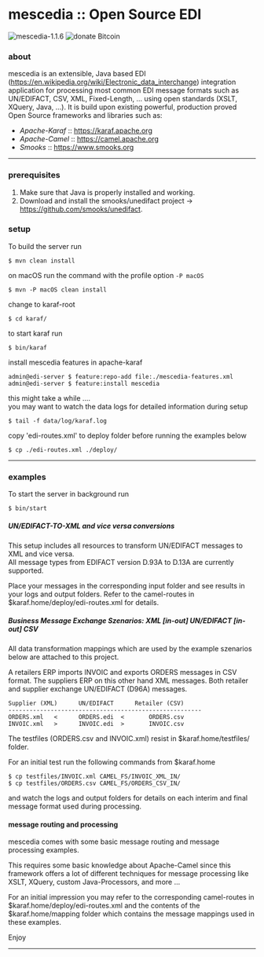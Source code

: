 mescedia :: Open Source EDI  
===========================

<p>    
    <img src="https://img.shields.io/badge/Version-1.1.6-blue.svg" alt="mescedia-1.1.6" title="mescedia-1.1.6">
    <img src="https://img.shields.io/badge/BTC-1MEscEdiAkacRStk57FFb7MAd5rYSAYF7n-orange.svg" title="donate Bitcoin" alt="donate Bitcoin">    
</p>


### about 

mescedia is an extensible, Java based EDI (https://en.wikipedia.org/wiki/Electronic_data_interchange) integration application
for processing most common EDI message formats such as UN/EDIFACT, CSV, XML, Fixed-Length, ... using open standards (XSLT, XQuery, Java, ...). It is build upon existing powerful, production proved Open Source frameworks and libraries such 
as: 

* *Apache-Karaf* :: https://karaf.apache.org 
* *Apache-Camel* :: https://camel.apache.org
* *Smooks*       :: https://www.smooks.org


- - -
 
### prerequisites

1. Make sure that Java is properly installed and working.
2. Download and install the smooks/unedifact project -> https://github.com/smooks/unedifact.

### setup

To build the server run
	
	$ mvn clean install

on macOS run the command with the profile option `-P macOS`

	$ mvn -P macOS clean install

change to karaf-root 	

	$ cd karaf/ 

to start karaf run
  
	$ bin/karaf 	

install mescedia features in apache-karaf
	
	admin@edi-server $ feature:repo-add file:./mescedia-features.xml
	admin@edi-server $ feature:install mescedia  
  
  this might take a while ....  
  you may want to watch the data logs for detailed information during setup 
   
	$ tail -f data/log/karaf.log
	
  copy 'edi-routes.xml' to deploy folder before running the examples below

	$ cp ./edi-routes.xml ./deploy/  
  
- - -  
  
### examples

To start the server in background run  

	$ bin/start

##### UN/EDIFACT-TO-XML and vice versa conversions

This setup includes all resources to transform UN/EDIFACT messages to XML and vice versa.  
All message types from EDIFACT version D.93A to D.13A are currently supported. 

Place your messages in the corresponding input folder and see results in your logs and output folders. 
Refer to the camel-routes in $karaf.home/deploy/edi-routes.xml for details.  

 
##### Business Message Exchange Szenarios: XML *[in-out]* UN/EDIFACT *[in-out]* CSV 
 
All data transformation mappings which are used by the example szenarios below are attached to this project.

A retailers ERP imports INVOIC and exports ORDERS messages in CSV format. 
The suppliers ERP on this other hand XML messages. Both retailer and supplier 
exchange UN/EDIFACT (D96A) messages. 

	Supplier (XML) 		UN/EDIFACT		Retailer (CSV)
	-------------------------------------------------------
	ORDERS.xml   < 		ORDERS.edi  <    	ORDERS.csv
	INVOIC.xml   > 		INVOIC.edi  > 		INVOIC.csv
		
The testfiles (ORDERS.csv and INVOIC.xml) resist in $karaf.home/testfiles/ folder. 

For an initial test run the following commands from $karaf.home  

	$ cp testfiles/INVOIC.xml CAMEL_FS/INVOIC_XML_IN/
	$ cp testfiles/ORDERS.csv CAMEL_FS/ORDERS_CSV_IN/

and watch the logs and output folders for details on each interim and final message format used during processing.
 

#### message routing and processing 

mescedia comes with some basic message routing and message processing examples.

This requires some basic knowledge about Apache-Camel since this framework offers a lot of different techniques 
for message processing like XSLT, XQuery, custom Java-Processors, and more ...

For an initial impression you may refer to the corresponding camel-routes in $karaf.home/deploy/edi-routes.xml and 
the contents of the $karaf.home/mapping folder which contains the message mappings used in these examples.
  
 
Enjoy

---
